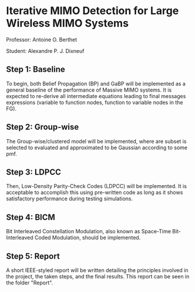 # Iterative MIMO Detection for Large Wireless MIMO Systems
Professor: Antoine O. Berthet

Student: Alexandre P. J. Dixneuf 

Step 1: Baseline
------------

To begin, both Belief Propagation (BP) and GaBP will be implemented as a general baseline of the performance of Massive 
MIMO systems. It is expected to re-derive all intermediate equations leading to final messages expressions 
(variable to function nodes, function to variable nodes in the FG).

Step 2: Group-wise
------------

The Group-wise/clustered model will be implemented, where are subset is selected to evaluated and approximated 
to be Gaussian according to some pmf.

Step 3: LDPCC
------------

Then, Low-Density Parity-Check Codes (LDPCC) will be implemented. It is acceptable to accomplish this using pre-written
code as long as it shows satisfactory performance during testing simulations.

Step 4: BICM
------------

Bit Interleaved Constellation Modulation, also known as Space-Time Bit-Interleaved Coded Modulation, should be
implemented.

Step 5: Report
--------

A short IEEE-styled report will be written detailing the principles involved in the project, the taken steps, and 
the final results. This report can be seen in the folder "Report".